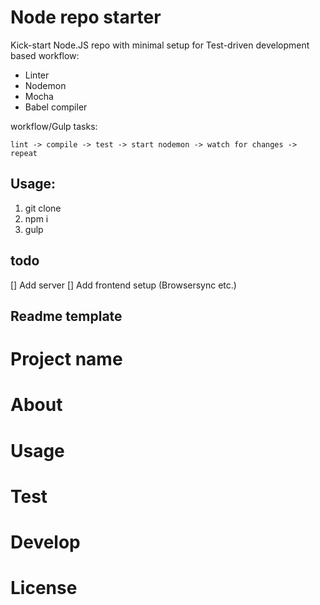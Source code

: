 # Node repo starter
Kick-start Node.JS repo with minimal setup for Test-driven development based workflow:
- Linter
- Nodemon
- Mocha
- Babel compiler

workflow/Gulp tasks:

`lint -> compile -> test -> start nodemon -> watch for changes -> repeat`

## Usage:

1. git clone
2. npm i
3. gulp

## todo
[] Add server
[] Add frontend setup (Browsersync etc.)


Readme template
-----------------
# Project name

# About

# Usage

# Test

# Develop

# License
